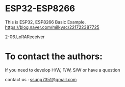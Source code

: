 # ESP32-ESP8266

   This is ESP32, ESP8266 Basic Example. 
   https://blog.naver.com/milkysc/221722387725
   
   2-06.LoRAReceiver

# To contact the authors:

If you need to develop H/W, F/W, S/W or have a question

contact us : ssung7351@gmail.com

